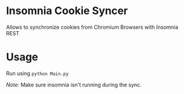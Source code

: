 # Insomnia Cookie Syncer
Allows to synchronize cookies from Chromium Browsers with Insomnia REST

# Usage
Run using `python Main.py`

*Note*: Make sure insomnia isn't running during the sync.
